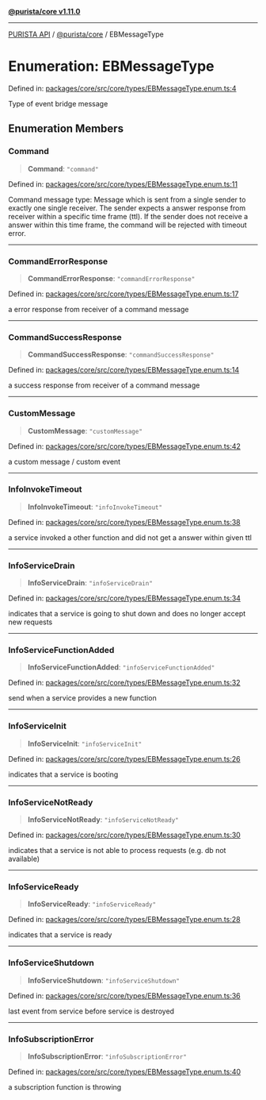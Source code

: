 [**@purista/core v1.11.0**](../README.md)

***

[PURISTA API](../../../packages.md) / [@purista/core](../README.md) / EBMessageType

# Enumeration: EBMessageType

Defined in: [packages/core/src/core/types/EBMessageType.enum.ts:4](https://github.com/puristajs/purista/blob/master/packages/core/src/core/types/EBMessageType.enum.ts#L4)

Type of event bridge message

## Enumeration Members

### Command

> **Command**: `"command"`

Defined in: [packages/core/src/core/types/EBMessageType.enum.ts:11](https://github.com/puristajs/purista/blob/master/packages/core/src/core/types/EBMessageType.enum.ts#L11)

Command message type:
Message which is sent from a single sender to exactly one single receiver.
The sender expects a answer response from receiver within a specific time frame (ttl).
If the sender does not receive a answer within this time frame, the command will be rejected with timeout error.

***

### CommandErrorResponse

> **CommandErrorResponse**: `"commandErrorResponse"`

Defined in: [packages/core/src/core/types/EBMessageType.enum.ts:17](https://github.com/puristajs/purista/blob/master/packages/core/src/core/types/EBMessageType.enum.ts#L17)

a error response from receiver of a command message

***

### CommandSuccessResponse

> **CommandSuccessResponse**: `"commandSuccessResponse"`

Defined in: [packages/core/src/core/types/EBMessageType.enum.ts:14](https://github.com/puristajs/purista/blob/master/packages/core/src/core/types/EBMessageType.enum.ts#L14)

a success response from receiver of a command message

***

### CustomMessage

> **CustomMessage**: `"customMessage"`

Defined in: [packages/core/src/core/types/EBMessageType.enum.ts:42](https://github.com/puristajs/purista/blob/master/packages/core/src/core/types/EBMessageType.enum.ts#L42)

a custom message / custom event

***

### InfoInvokeTimeout

> **InfoInvokeTimeout**: `"infoInvokeTimeout"`

Defined in: [packages/core/src/core/types/EBMessageType.enum.ts:38](https://github.com/puristajs/purista/blob/master/packages/core/src/core/types/EBMessageType.enum.ts#L38)

a service invoked a other function and did not get a answer within given ttl

***

### InfoServiceDrain

> **InfoServiceDrain**: `"infoServiceDrain"`

Defined in: [packages/core/src/core/types/EBMessageType.enum.ts:34](https://github.com/puristajs/purista/blob/master/packages/core/src/core/types/EBMessageType.enum.ts#L34)

indicates that a service is going to shut down and does no longer accept new requests

***

### InfoServiceFunctionAdded

> **InfoServiceFunctionAdded**: `"infoServiceFunctionAdded"`

Defined in: [packages/core/src/core/types/EBMessageType.enum.ts:32](https://github.com/puristajs/purista/blob/master/packages/core/src/core/types/EBMessageType.enum.ts#L32)

send when a service provides a new function

***

### InfoServiceInit

> **InfoServiceInit**: `"infoServiceInit"`

Defined in: [packages/core/src/core/types/EBMessageType.enum.ts:26](https://github.com/puristajs/purista/blob/master/packages/core/src/core/types/EBMessageType.enum.ts#L26)

indicates that a service is booting

***

### InfoServiceNotReady

> **InfoServiceNotReady**: `"infoServiceNotReady"`

Defined in: [packages/core/src/core/types/EBMessageType.enum.ts:30](https://github.com/puristajs/purista/blob/master/packages/core/src/core/types/EBMessageType.enum.ts#L30)

indicates that a service is not able to process requests (e.g. db not available)

***

### InfoServiceReady

> **InfoServiceReady**: `"infoServiceReady"`

Defined in: [packages/core/src/core/types/EBMessageType.enum.ts:28](https://github.com/puristajs/purista/blob/master/packages/core/src/core/types/EBMessageType.enum.ts#L28)

indicates that a service is ready

***

### InfoServiceShutdown

> **InfoServiceShutdown**: `"infoServiceShutdown"`

Defined in: [packages/core/src/core/types/EBMessageType.enum.ts:36](https://github.com/puristajs/purista/blob/master/packages/core/src/core/types/EBMessageType.enum.ts#L36)

last event from service before service is destroyed

***

### InfoSubscriptionError

> **InfoSubscriptionError**: `"infoSubscriptionError"`

Defined in: [packages/core/src/core/types/EBMessageType.enum.ts:40](https://github.com/puristajs/purista/blob/master/packages/core/src/core/types/EBMessageType.enum.ts#L40)

a subscription function is throwing
